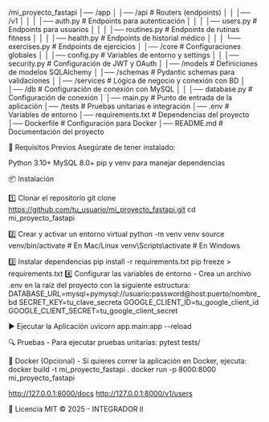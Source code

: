 /mi_proyecto_fastapi
│── /app
│   │── /api              # Routers (endpoints)
│   │   │── /v1
│   │   │   │── auth.py   # Endpoints para autenticación
│   │   │   │── users.py  # Endpoints para usuarios
│   │   │   │── routines.py # Endpoints de rutinas fitness
│   │   │   │── health.py # Endpoints de historial médico
│   │   │   └── exercises.py # Endpoints de ejercicios
│   │── /core             # Configuraciones globales
│   │   │── config.py     # Variables de entorno y settings
│   │   │── security.py   # Configuración de JWT y OAuth
│   │── /models           # Definiciones de modelos SQLAlchemy
│   │── /schemas          # Pydantic schemas para validaciones
│   │── /services         # Lógica de negocio y conexión con BD
│   │── /db               # Configuración de conexión con MySQL
│   │   │── database.py   # Configuración de conexión
│   │── main.py           # Punto de entrada de la aplicación
│── /tests                # Pruebas unitarias e integración
│── .env                  # Variables de entorno
│── requirements.txt      # Dependencias del proyecto
│── Dockerfile            # Configuración para Docker
│── README.md             # Documentación del proyecto


🚀 Requisitos Previos
Asegúrate de tener instalado:

Python 3.10+
MySQL 8.0+
pip y venv para manejar dependencias

📦 Instalación

1️⃣ Clonar el repositorio
    git clone https://github.com/tu_usuario/mi_proyecto_fastapi.git
    cd mi_proyecto_fastapi

2️⃣ Crear y activar un entorno virtual
    python -m venv venv
    source venv/bin/activate  # En Mac/Linux
    venv\Scripts\activate      # En Windows

3️⃣ Instalar dependencias
    pip install -r requirements.txt
    pip freeze > requirements.txt
4️⃣ Configurar las variables de entorno - Crea un archivo .env en la raíz del proyecto con la siguiente estructura:
    DATABASE_URL=mysql+pymysql://usuario:password@host:puerto/nombre_bd
    SECRET_KEY=tu_clave_secreta
    GOOGLE_CLIENT_ID=tu_google_client_id
    GOOGLE_CLIENT_SECRET=tu_google_client_secret

▶️ Ejecutar la Aplicación
    uvicorn app.main:app --reload

🔍 Pruebas - Para ejecutar pruebas unitarias:
    pytest tests/

🐳 Docker (Opcional) - Si quieres correr la aplicación en Docker, ejecuta:
    docker build -t mi_proyecto_fastapi .
    docker run -p 8000:8000 mi_proyecto_fastapi


http://127.0.0.1:8000/docs
http://127.0.0.1:8000/v1/users


📜 Licencia
    MIT © 2025 - INTEGRADOR II